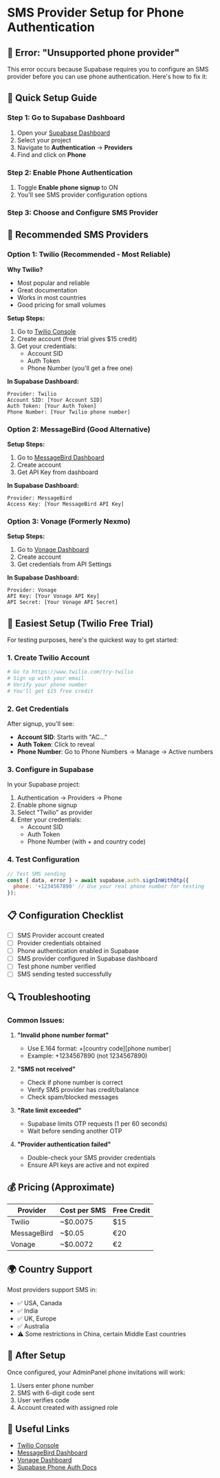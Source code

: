 # SMS Provider Setup for Phone Authentication

## 🚨 Error: "Unsupported phone provider"

This error occurs because Supabase requires you to configure an SMS provider before you can use phone authentication. Here's how to fix it:

## 🔧 Quick Setup Guide

### Step 1: Go to Supabase Dashboard
1. Open your [Supabase Dashboard](https://supabase.com/dashboard)
2. Select your project
3. Navigate to **Authentication** → **Providers**
4. Find and click on **Phone**

### Step 2: Enable Phone Authentication
1. Toggle **Enable phone signup** to ON
2. You'll see SMS provider configuration options

### Step 3: Choose and Configure SMS Provider

## 📱 Recommended SMS Providers

### Option 1: Twilio (Recommended - Most Reliable)

**Why Twilio?**
- Most popular and reliable
- Great documentation
- Works in most countries
- Good pricing for small volumes

**Setup Steps:**
1. Go to [Twilio Console](https://console.twilio.com)
2. Create account (free trial gives $15 credit)
3. Get your credentials:
   - Account SID
   - Auth Token
   - Phone Number (you'll get a free one)

**In Supabase Dashboard:**
```
Provider: Twilio
Account SID: [Your Account SID]
Auth Token: [Your Auth Token]
Phone Number: [Your Twilio phone number]
```

### Option 2: MessageBird (Good Alternative)

**Setup Steps:**
1. Go to [MessageBird Dashboard](https://dashboard.messagebird.com)
2. Create account
3. Get API Key from dashboard

**In Supabase Dashboard:**
```
Provider: MessageBird
Access Key: [Your MessageBird API Key]
```

### Option 3: Vonage (Formerly Nexmo)

**Setup Steps:**
1. Go to [Vonage Dashboard](https://dashboard.nexmo.com)
2. Create account
3. Get credentials from API Settings

**In Supabase Dashboard:**
```
Provider: Vonage
API Key: [Your Vonage API Key]
API Secret: [Your Vonage API Secret]
```

## 🎯 Easiest Setup (Twilio Free Trial)

For testing purposes, here's the quickest way to get started:

### 1. Create Twilio Account
```bash
# Go to https://www.twilio.com/try-twilio
# Sign up with your email
# Verify your phone number
# You'll get $15 free credit
```

### 2. Get Credentials
After signup, you'll see:
- **Account SID**: Starts with "AC..."
- **Auth Token**: Click to reveal
- **Phone Number**: Go to Phone Numbers → Manage → Active numbers

### 3. Configure in Supabase
In your Supabase project:
1. Authentication → Providers → Phone
2. Enable phone signup
3. Select "Twilio" as provider
4. Enter your credentials:
   - Account SID
   - Auth Token  
   - Phone Number (with + and country code)

### 4. Test Configuration
```javascript
// Test SMS sending
const { data, error } = await supabase.auth.signInWithOtp({
  phone: '+1234567890' // Use your real phone number for testing
});
```

## 📋 Configuration Checklist

- [ ] SMS Provider account created
- [ ] Provider credentials obtained
- [ ] Phone authentication enabled in Supabase
- [ ] SMS provider configured in Supabase dashboard
- [ ] Test phone number verified
- [ ] SMS sending tested successfully

## 🔍 Troubleshooting

### Common Issues:

1. **"Invalid phone number format"**
   - Use E.164 format: +[country code][phone number]
   - Example: +1234567890 (not 1234567890)

2. **"SMS not received"**
   - Check if phone number is correct
   - Verify SMS provider has credit/balance
   - Check spam/blocked messages

3. **"Rate limit exceeded"**
   - Supabase limits OTP requests (1 per 60 seconds)
   - Wait before sending another OTP

4. **"Provider authentication failed"**
   - Double-check your SMS provider credentials
   - Ensure API keys are active and not expired

## 💰 Pricing (Approximate)

| Provider | Cost per SMS | Free Credit |
|----------|--------------|-------------|
| Twilio | ~$0.0075 | $15 |
| MessageBird | ~$0.05 | €20 |
| Vonage | ~$0.0072 | €2 |

## 🌍 Country Support

Most providers support SMS in:
- ✅ USA, Canada
- ✅ India
- ✅ UK, Europe
- ✅ Australia
- ⚠️ Some restrictions in China, certain Middle East countries

## 🚀 After Setup

Once configured, your AdminPanel phone invitations will work:
1. Users enter phone number
2. SMS with 6-digit code sent
3. User verifies code
4. Account created with assigned role

## 🔗 Useful Links

- [Twilio Console](https://console.twilio.com)
- [MessageBird Dashboard](https://dashboard.messagebird.com)
- [Vonage Dashboard](https://dashboard.nexmo.com)
- [Supabase Phone Auth Docs](https://supabase.com/docs/guides/auth/phone-login)